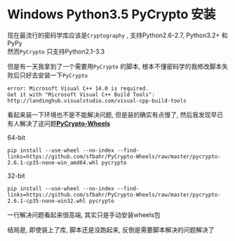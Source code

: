 # Windows Python3.5 PyCrypto 安装

现在最流行的密码学库应该是`Cryptography` , 支持Python2.6-2.7, Python3.2+ 和 PyPy  
然而`PyCrypto` 只支持Python2.1-3.3

但是有一天我拿到了一个需要用`PyCrypto` 的脚本, 根本不懂密码学的我修改脚本失败后只好去安装一下`PyCrypto` 

```
error: Microsoft Visual C++ 14.0 is required. 
Get it with "Microsoft Visual C++ Build Tools": http://landinghub.visualstudio.com/visual-cpp-build-tools
```

看起来装一下环境也不是不能解决问题, 但是装的确实有点慢了, 然后我发现早已有人解决了这问题[**PyCrypto-Wheels**](https://github.com/sfbahr/PyCrypto-Wheels)

64-bit

```
pip install --use-wheel --no-index --find-links=https://github.com/sfbahr/PyCrypto-Wheels/raw/master/pycrypto-2.6.1-cp35-none-win_amd64.whl pycrypto
```

32-bit

```
pip install --use-wheel --no-index --find-links=https://github.com/sfbahr/PyCrypto-Wheels/raw/master/pycrypto-2.6.1-cp35-none-win32.whl pycrypto
```

一行解决问题看起来很高端, 其实只是手动安装wheels包

结局是, 即使装上了库, 脚本还是没跑起来, 反倒是需要脚本解决的问题解决了

